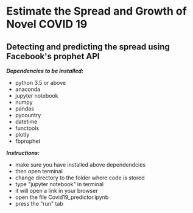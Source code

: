 # Estimate the Spread and Growth of Novel COVID 19
## Detecting and predicting the spread using Facebook's prophet API

***Dependencies to be installed:***
- python 3.5 or above
- anaconda
- jupyter notebook
- numpy
- pandas
- pycountry
- datetime
- functools
- plotly
- fbprophet

***Instructions:***
- make sure you have installed above dependendcies
- then open terminal
- change directory to the folder where code is stored
- type "jupyter notebook" in terminal
- it will open a link in your browser
- open the file Covid19_predictor.ipynb
- press the "run" tab

